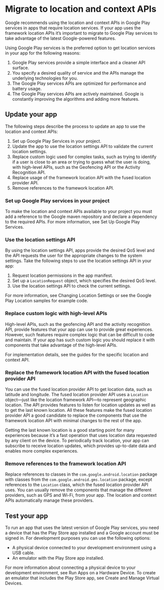 # Migrate to location and context APIs

Google recommends using the location and context APIs in Google Play services in apps that require location services. If your app uses the framework location APIs it’s important to migrate to Google Play services to take advantage of the latest Google-powered features.

Using Google Play services is the preferred option to get location services in your app for the following reasons:

1.  Google Play services provide a simple interface and a cleaner API surface.
2.  You specify a desired quality of service and the APIs manage the underlying technologies for you.
3.  The Google Play services APIs are optimized for performance and battery usage.
4.  The Google Play services APIs are actively maintained. Google is constantly improving the algorithms and adding more features.

Update your app
---------------

The following steps describe the process to update an app to use the location and context APIs:

1.  Set up Google Play Services in your project.
2.  Update the app to use the location settings API to validate the current location settings.
3.  Replace custom logic used for complex tasks, such as trying to identify if a user is close to an area or trying to guess what the user is doing, with high-level APIs, such as the Geofencing API or the Activity Recognition API.
4.  Replace usage of the framework location API with the fused location provider API.
5.  Remove references to the framework location API.

### Set up Google Play services in your project

To make the location and context APIs available to your project you must add a reference to the Google maven repository and declare a dependency to the required APIs. For more information, see Set Up Google Play Services.

### Use the location settings API

By using the location settings API, apps provide the desired QoS level and the API requests the user for the appropriate changes to the system settings. Take the following steps to use the location settings API in your app:

1.  Request location permissions in the app manifest.
2.  Set up a `LocationRequest` object, which specifies the desired QoS level.
3.  Use the location settings API to check the current settings.

For more information, see Changing Location Settings or see the Google Play Location samples for example code.

### Replace custom logic with high-level APIs

High-level APIs, such as the geofencing API and the activity recognition API, provide features that your app can use to provide great experiences. However, such features require complex logic that can be difficult to code and maintain. If your app has such custom logic you should replace it with components that take advantage of the high-level APIs.

For implementation details, see the guides for the specific location and context API.

### Replace the framework location API with the fused location provider API

You can use the fused location provider API to get location data, such as latitude and longitude. The fused location provider API uses a `Location` object—just like the location framework API—to represent geographic location. The API provides features to listen for location updates as well as to get the last known location. All these features make the fused location provider API a good candidate to replace the components that use the framework location API with minimal changes to the rest of the app.

Getting the last known location is a good starting point for many experiences because it’s a fast operation that uses location data requested by any client on the device. To periodically track location, your app can subscribe to receive location updates, which provides up-to-date data and enables more complex experiences.

### Remove references to the framework location API

Replace references to classes in the `com.google.android.location` package with classes from the `com.google.android.gms.location` package, except references to the `Location` class, which the fused location provider API uses. You can usually remove the components that manage the different providers, such as GPS and Wi-Fi, from your app. The location and context APIs automatically manage these providers.

Test your app
-------------

To run an app that uses the latest version of Google Play services, you need a device that has the Play Store app installed and a Google account must be signed in. For development purposes you can use the following options:

*   A physical device connected to your development environment using a USB cable.
*   An emulator with the Play Store app installed.

For more information about connecting a physical device to your development environment, see Run Apps on a Hardware Device. To create an emulator that includes the Play Store app, see Create and Manage Virtual Devices.